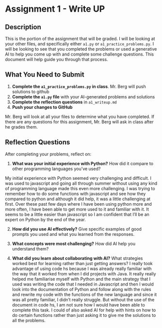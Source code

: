 # Assignment 1 - Write UP

## Description
This is the portion of the assignment that will be graded.  I will be looking at your other files, and specifically either `a1.py` or `a1_practice_problems.py`.  I will be looking to see that you completed the problems or used a generative AI to help you come up with and complete some challenge questions.  This document will help guide you through that process.

## What You Need to Submit
1. **Complete the `a1_practice_problems.py` in class**.  Mr. Berg will push solutions to github
2. **Complete the `a1.py` file** with your AI-generated problems and solutions
3. **Complete the reflection questions** in `a1_writeup.md`
4. **Push your changes to GitHub**

Mr. Berg will look at all your files to determine what you have completed.  If there are any questions for this assignment, Mr. Berg will ask in class after he grades them.


## Reflection Questions

After completing your problems, reflect on:

1. **What was your initial experience with Python?** How did it compare to other programming languages you've used?

My initial experience with Python seemed very challenging and difficult. I was used to javascript and going all through summer without using any kind of programming language made this even more challenging. I was trying to remember how to do some functions with javascript and see how they compared to python and although it did help, it was a little challenging at first. Over these past few days where I have been using python more and more often, I have been able to get more used to it and familiar with it. It seems to be a little easier than javascript so I am confident that I’ll be an expert on Python by the end of the year.


2. **How did you use AI effectively?** Give specific examples of good prompts you used and what you learned from the responses.

3. **What concepts were most challenging?** How did AI help you understand them?

4. **What did you learn about collaborating with AI?** What strategies worked best for learning rather than just getting answers?
I really took advantage of using code hs because I was already really familiar with the way that it worked from when I did projects with Java. It really really helped me familiarise myself with Python and the main strategy that I used was writing the code that I needed in Javascript and then I would look into the documentation of Python and follow along with the rules and rewrite my code with the functions of the new language and since it was all pretty familiar, I didn’t really struggle. But without the use of the document in code hs, I am not sure how I would have been able to complete this task. I could of also asked AI for help with hints on how to do certain functions rather than just asking it to give me the solutions to all the problems.
